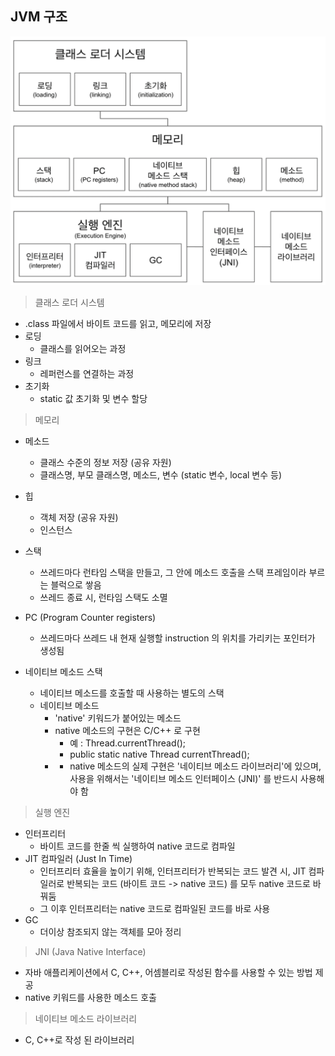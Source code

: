 ## JVM 구조

![img2.png](image/img2.png)

> 클래스 로더 시스템

- .class 파일에서 바이트 코드를 읽고, 메모리에 저장
- 로딩
    - 클래스를 읽어오는 과정
- 링크
    - 레퍼런스를 연결하는 과정
- 초기화
    - static 값 초기화 및 변수 할당

> 메모리

- 메소드
    - 클래스 수준의 정보 저장 (공유 자원)
    - 클래스명, 부모 클래스명, 메소드, 변수 (static 변수, local 변수 등)

- 힙
    - 객체 저장 (공유 자원)
    - 인스턴스

- 스택
    - 쓰레드마다 런타임 스택을 만들고, 그 안에 메소드 호출을 스택 프레임이라 부르는 블럭으로 쌓음
    - 쓰레드 종료 시, 런타임 스택도 소멸

- PC (Program Counter registers)
    - 쓰레드마다 쓰레드 내 현재 실행할 instruction 의 위치를 가리키는 포인터가 생성됨

- 네이티브 메소드 스택
    - 네이티브 메소드를 호출할 때 사용하는 별도의 스택
    - 네이티브 메소드
        - 'native' 키워드가 붙어있는 메소드
        - native 메소드의 구현은 C/C++ 로 구현
            - 예 : Thread.currentThread();
            - public static native Thread currentThread();
        - * native 메소드의 실제 구현은 '네이티브 메소드 라이브러리'에 있으며, 사용을 위해서는 '네이티브 메소드 인터페이스 (JNI)' 를 반드시 사용해야 함

> 실행 엔진

- 인터프리터
    - 바이트 코드를 한줄 씩 실행하여 native 코드로 컴파일
- JIT 컴파일러 (Just In Time)
    - 인터프리터 효율을 높이기 위해, 인터프리터가 반복되는 코드 발견 시, JIT 컴파일러로 반복되는 코드 (바이트 코드 -> native 코드) 를 모두 native 코드로 바꿔둠
    - 그 이후 인터프리터는 native 코드로 컴파일된 코드를 바로 사용
- GC
    - 더이상 참조되지 않는 객체를 모아 정리

> JNI (Java Native Interface)

- 자바 애플리케이션에서 C, C++, 어셈블리로 작성된 함수를 사용할 수 있는 방법 제공
- native 키워드를 사용한 메소드 호출


> 네이티브 메소드 라이브러리

- C, C++로 작성 된 라이브러리


